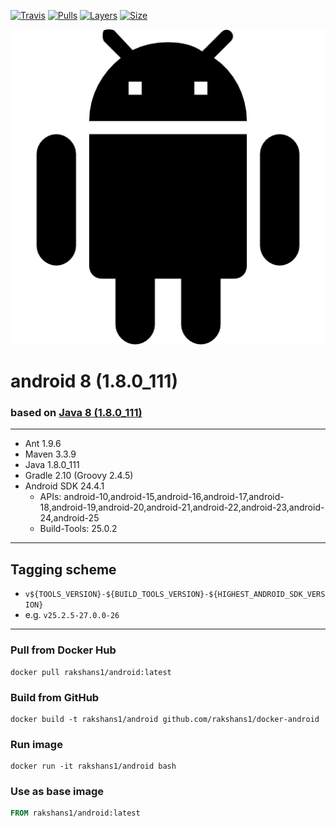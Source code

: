 [![Travis](https://img.shields.io/travis/rakshans1/docker-android.svg)](https://travis-ci.org/rakshans1/docker-android)
[![Pulls](https://img.shields.io/docker/pulls/rakshans1/android.svg)]()
[![Layers](https://img.shields.io/imagelayers/layers/rakshans1/android/latest.svg)]()
[![Size](https://img.shields.io/imagelayers/image-size/rakshans1/android/latest.svg)]()


![rakshans1/android](/icon.png?raw=true)
# android 8 (1.8.0_111)
### based on [Java 8 (1.8.0_111)](https://github.com/rakshans1/docker-java)
----
- Ant 1.9.6
- Maven 3.3.9
- Java 1.8.0_111
- Gradle 2.10 (Groovy 2.4.5)
- Android SDK 24.4.1
    + APIs: android-10,android-15,android-16,android-17,android-18,android-19,android-20,android-21,android-22,android-23,android-24,android-25
    + Build-Tools: 25.0.2

----
## Tagging scheme
- `v${TOOLS_VERSION}-${BUILD_TOOLS_VERSION}-${HIGHEST_ANDROID_SDK_VERSION}`
- e.g. `v25.2.5-27.0.0-26`
----
### Pull from Docker Hub
```
docker pull rakshans1/android:latest
```

### Build from GitHub
```
docker build -t rakshans1/android github.com/rakshans1/docker-android
```

### Run image
```
docker run -it rakshans1/android bash
```

### Use as base image
```Dockerfile
FROM rakshans1/android:latest
```